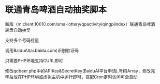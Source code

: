 # 联通青岛啤酒自动抽奖脚本

新版（m.client.10010.com/sma-lottery/qpactivity/qingpiindex）联通青岛啤酒转盘自动抽奖

支持多个号码批量

调用BaiduAI(ai.baidu.com)识别验证码

只需要PHP环境支持CURL即可

修改qdbeer.php中的APIKey&SecretKey(BaiduAI平台申请),号码Array，修改完毕后放在PHP环境或虚拟主机中运行即可，搭配Cron定时访问可全自动
